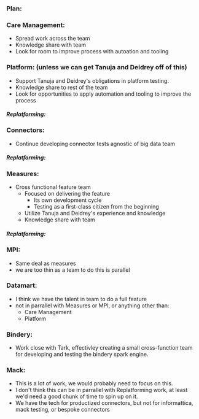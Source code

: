 ### Plan:



### Care Management:
  - Spread work across the team
  - Knowledge share with team
  - Look for room to improve process with autoation and tooling



### Platform: (unless we can get Tanuja and Deidrey off of this)
  - Support Tanuja and Deidrey's obligations in platform testing.
  - Knowledge share to rest of the team
  - Look for opportunities to apply automation and tooling to improve the process



##### Replatforming:
### Connectors:
  - Continue developing connector tests agnostic of big data team


##### Replatforming:
###  Measures:
- Cross functional feature team
  - Focused on delivering the feature
    - Its own development cycle
    - Testing as a first-class citizen from the beginning
  - Utilize Tanuja and Deidrey's experience and knowledge
  - Knowledge share with team


##### Replatforming:
### MPI:
- Same deal as measures
- we are too thin as a team to do this is parallel



### Datamart:
  - I think we have the talent in team to do a full feature
  - not in parrallel with Measures or MPI, or anything other than:
    - Care Management
    - Platform



### Bindery:
  - Work close with Tark, effectivley creating a small cross-function team for developing and testing the bindery spark engine.



### Mack:
  - This is a lot of work, we would probably need to focus on this.
  - I don't think this can be in parrallel with Replatforming work, at least we'd need a good chunk of time to spin up on it.
  - We have the tech for productized connectors, but not for informattica, mack testing, or bespoke connectors
